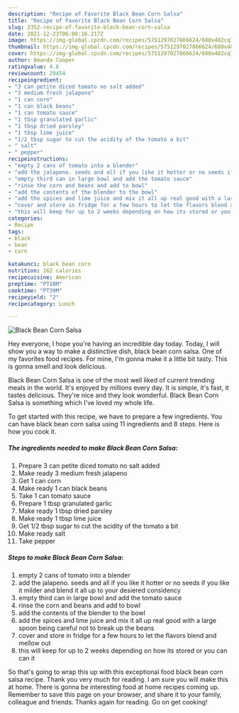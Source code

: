```yaml
---
description: "Recipe of Favorite Black Bean Corn Salsa"
title: "Recipe of Favorite Black Bean Corn Salsa"
slug: 2352-recipe-of-favorite-black-bean-corn-salsa
date: 2021-12-23T06:08:16.217Z
image: https://img-global.cpcdn.com/recipes/5751297027866624/680x482cq70/black-bean-corn-salsa-recipe-main-photo.jpg
thumbnail: https://img-global.cpcdn.com/recipes/5751297027866624/680x482cq70/black-bean-corn-salsa-recipe-main-photo.jpg
cover: https://img-global.cpcdn.com/recipes/5751297027866624/680x482cq70/black-bean-corn-salsa-recipe-main-photo.jpg
author: Amanda Cooper
ratingvalue: 4.6
reviewcount: 29454
recipeingredient:
- "3 can petite diced tomato no salt added"
- "3 medium fresh jalapeno"
- "1 can corn"
- "1 can black beans"
- "1 can tomato sauce"
- "1 tbsp granulated garlic"
- "1 tbsp dried parsley"
- "1 tbsp lime juice"
- "1/2 tbsp sugar to cut the acidity of the tomato a bit"
- " salt"
- " pepper"
recipeinstructions:
- "empty 2 cans of tomato into a blender"
- "add the jalapeno. seeds and all if you like it hotter or no seeds if you like it milder and blend it all up to your desiered considency"
- "empty third can in large bowl and add the tomato sauce"
- "rinse the corn and beans and add to bowl"
- "add the contents of the blender to the bowl"
- "add the spices and lime juice and mix it all up real good with a large spoon being careful not to break up the beans"
- "cover and store in fridge for a few hours to let the flavors blend and mellow out"
- "this will keep for up to 2 weeks depending on how its stored or you can can it"
categories:
- Recipe
tags:
- black
- bean
- corn

katakunci: black bean corn 
nutrition: 162 calories
recipecuisine: American
preptime: "PT10M"
cooktime: "PT39M"
recipeyield: "2"
recipecategory: Lunch

---
```



![Black Bean Corn Salsa](https://img-global.cpcdn.com/recipes/5751297027866624/680x482cq70/black-bean-corn-salsa-recipe-main-photo.jpg)

Hey everyone, I hope you're having an incredible day today. Today, I will show you a way to make a distinctive dish, black bean corn salsa. One of my favorites food recipes. For mine, I'm gonna make it a little bit tasty. This is gonna smell and look delicious.

Black Bean Corn Salsa is one of the most well liked of current trending meals in the world. It's enjoyed by millions every day. It is simple, it's fast, it tastes delicious. They're nice and they look wonderful. Black Bean Corn Salsa is something which I've loved my whole life.




To get started with this recipe, we have to prepare a few ingredients. You can have black bean corn salsa using 11 ingredients and 8 steps. Here is how you cook it.

<!--inarticleads1-->

##### The ingredients needed to make Black Bean Corn Salsa:

1. Prepare 3 can petite diced tomato no salt added
1. Make ready 3 medium fresh jalapeno
1. Get 1 can corn
1. Make ready 1 can black beans
1. Take 1 can tomato sauce
1. Prepare 1 tbsp granulated garlic
1. Make ready 1 tbsp dried parsley
1. Make ready 1 tbsp lime juice
1. Get 1/2 tbsp sugar to cut the acidity of the tomato a bit
1. Make ready  salt
1. Take  pepper




<!--inarticleads2-->

##### Steps to make Black Bean Corn Salsa:

1. empty 2 cans of tomato into a blender
1. add the jalapeno. seeds and all if you like it hotter or no seeds if you like it milder and blend it all up to your desiered considency
1. empty third can in large bowl and add the tomato sauce
1. rinse the corn and beans and add to bowl
1. add the contents of the blender to the bowl
1. add the spices and lime juice and mix it all up real good with a large spoon being careful not to break up the beans
1. cover and store in fridge for a few hours to let the flavors blend and mellow out
1. this will keep for up to 2 weeks depending on how its stored or you can can it




So that's going to wrap this up with this exceptional food black bean corn salsa recipe. Thank you very much for reading. I am sure you will make this at home. There is gonna be interesting food at home recipes coming up. Remember to save this page on your browser, and share it to your family, colleague and friends. Thanks again for reading. Go on get cooking!
